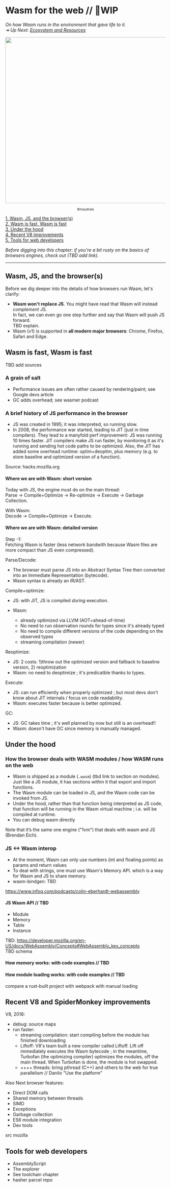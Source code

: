 # Wasm for the web // 🚧WIP

_On how Wasm runs in the environment that gave life to it._  
_↠ Up Next: [Ecosystem and Resources](https://github.com/maudnals/wasm-nano-handbook/blob/master/5-wasm-ecosystem-and-resources.md)_

<p align="center">
<img width="520" src="https://raw.githubusercontent.com/maudnals/wasm-nano-handbook/master/img/web.jpg">   
  	<div align="center"><sub><sup>©maudnals</sup></sub></div> 
</p>

[1. Wasm, JS, and the browser(s)](https://github.com/maudnals/wasm-nano-handbook/blob/master/4-wasm-web.md#wasm-js-and-the-browsers)  
[2. Wasm is fast, Wasm is fast](https://github.com/maudnals/wasm-nano-handbook/blob/master/4-wasm-web.md#wasm-is-fast-wasm-is-fast)  
[3. Under the hood](https://github.com/maudnals/wasm-nano-handbook/blob/master/4-wasm-web.md#under-the-hood)  
[4. Recent V8 improvements](https://github.com/maudnals/wasm-nano-handbook/blob/master/4-wasm-web.md#recent-v8-improvements)  
[5. Tools for web developers](https://github.com/maudnals/wasm-nano-handbook/blob/master/4-wasm-web.md#tools-for-web-developers)

_Before digging into this chapter: if you're a bit rusty on the basics of browsers engines, check out (TBD add link)._

---

## Wasm, JS, and the browser(s)

Before we dig deeper into the details of how browsers run Wasm, let's clarify:

- **Wasm won't replace JS**. You might have read that Wasm will instead _complement_ JS.  
  In fact, we can even go one step further and say that Wasm will push JS forward.  
  TBD explain.
- Wasm (v1) is supported in **all modern major browsers**: Chrome, Firefox, Safari and Edge.

## Wasm is fast, Wasm is fast

TBD add sources

### A grain of salt

- Performance issues are often rather caused by rendering/paint; see Google devs article
- GC adds overhead; see wasmer podcast

### A brief history of JS performance in the browser

- JS was created in 1995; it was interpreted, so running slow.
- In 2008, the performance war started, leading to JIT (just in time compilers). They lead to a manyfold perf improvement: JS was running 10 times faster. JIT compilers make JS run faster, by monitoring it as it's running and sending hot code paths to be optimized. Also, the JIT has added some overhead runtime: optim+deoptim, plus memory (e.g. to store baseline and optimized version of a function).

Source: hacks.mozilla.org

#### Where we are with Wasm: short version

Today with JS, the engine must do on the main thread:  
Parse → Compile+Optimize → Re-optimize → Execute → Garbage Collection.

With Wasm:  
Decode → Compile+Optimize → Execute.

#### Where we are with Wasm: detailed version

Step -1:  
Fetching Wasm is faster (less network bandwith because Wasm files are more compact than JS even compressed).

Parse/Decode:

- The browser must parse JS into an Abstract Syntax Tree then converted into an Immediate Representation (bytecode).
- Wasm syntax is already an IR/AST.

Compile+optimize:

- JS: with JIT, JS is compiled _during_ execution.
- Wasm:

  - already optimized via LLVM (AOT=ahead-of-time)
  - No need to run observation rounds for types since it's already typed
  - No need to compile different versions of the code depending on the observed types
  - streaming compilation (newer)

Reoptimize:

- JS: 2 costs: 1)throw out the optimized version and fallback to baseline version, 2) reoptimization
- Wasm: no need to deoptimize ; it's predicatble thanks to types.

Execute:

- JS: can run efficiently when properly optimized ; but most devs don't know about JIT internals / focus on code readability.
- Wasm: executes faster because is better optimized.

GC:

- JS: GC takes time ; it's well planned by now but still is an overhead!!
- Wasm: doesn't have GC since memory is manually managed.

## Under the hood

### How the browser deals with WASM modules / how WASM runs on the web

- Wasm is shipped as a module (`.wasm`) (tbd link to section on modules). Just like a JS module, it has sections within it that export and import functions.
- The Wasm module can be loaded in JS, and the Wasm code can be invoked from JS.
- Under the hood, rather than that function being interpreted as JS code, that function will be running in the Wasm virtual machine ; i.e. will be compiled at runtime.
- You can debug wasm directly

Note that it’s the same one engine ("1vm") that deals with wasm and JS (Brendan Eich).

### JS <-> Wasm interop

- At the moment, Wasm can only use numbers (int and floating points) as params and return values
- To deal with strings, one must use Wasm's Memory API. which is a way for Wasm and JS to share memory.
- wasm-bindgen: TBD

https://www.infoq.com/podcasts/colin-eberhardt-webassembly

#### JS Wasm API // TBD

- Module
- Memory
- Table
- Instance

TBD: https://developer.mozilla.org/en-US/docs/WebAssembly/Concepts#WebAssembly_key_concepts  
TBD schema

#### How memory works: with code examples // TBD

#### How module loading works: with code examples // TBD

compare a rust-built project with webpack with manual loading

## Recent V8 and SpiderMonkey improvements

V8, 2018:

- debug: source maps
- run faster:
  - streaming compilation: start compiling before the module has finished downloading
  - Liftoff: V8's team built a new compiler called Liftoff. Lift off immediately executes the Wasm bytecode ; in the meantime, Turbofan (the optimizing compiler) optimizes the modules, off the main thread. When Turbofan is done, the module is hot swapped.
  - ++++ threads: bring pthread (C++) and others to the web for true parallelism // Danilo "Use the platform"

Also Next browser features:

- Direct DOM calls
- Shared memory between threads
- SIMD
- Exceptions
- Garbage collection
- ES6 module integration
- Dev tools

src mozilla

## Tools for web developers

- AssemblyScript
- The explorer
- See toolchain chapter
- hasher parcel repo

